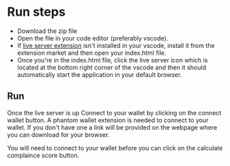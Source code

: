 # Run steps

- Download the zip file
- Open the file in your code editor (preferably vscode).
- If [live server extension](https://marketplace.visualstudio.com/items?itemName=ritwickdey.LiveServer) isn't installed in your vscode, install it from the extension market and then open your index.html file.
- Once you're in the index.html file, click the live server icon which is located at the bottom right corner of the vscode and then it should automatically start the application in your default browser.

## Run

Once the live server is up Connect to your wallet by clicking on the connect wallet button. A phantom wallet extension is needed to connect to your wallet. If you don't have one a link will be provided on the webpage where you can download for your browser.

You will need to connect to your wallet before you can click on the calculate complaince score button.
